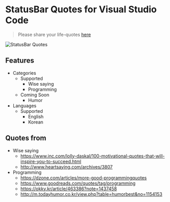 # StatusBar Quotes for Visual Studio Code

> Please share your life-quotes [here](https://github.com/kim-sardine/statusbar-quotes/issues)

![StatusBar Quotes](https://raw.githubusercontent.com/kim-sardine/StatusBar-Quotes/master/assets/screenshot.gif)

## Features

- Categories
    - Supported
        - Wise saying
        - Programming
    - Coming Soon
        - Humor
- Languages
    - Supported
        - English
        - Korean

## Quotes from

- Wise saying
    - https://www.inc.com/lolly-daskal/100-motivational-quotes-that-will-inspire-you-to-succeed.html
    - http://www.heartsaying.com/archives/3807
- Programming
    - https://dzone.com/articles/more-good-programmingquotes
    - https://www.goodreads.com/quotes/tag/programming
    - https://okky.kr/article/463386?note=1437458
    - http://m.todayhumor.co.kr/view.php?table=humorbest&no=1154153
